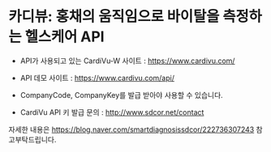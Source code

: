 # 카디뷰: 홍채의 움직임으로 바이탈을 측정하는 헬스케어 API

- API가 사용되고 있는 CardiVu-W 사이트 : https://www.cardivu.com/
- API 데모 사이트 : https://www.cardivu.com/api/

- CompanyCode, CompanyKey를 발급 받아야 사용할 수 있습니다.
- CardiVu API 키 발급 문의 : http://www.sdcor.net/contact

자세한 내용은 https://blog.naver.com/smartdiagnosissdcor/222736307243 참고부탁드립니다.

